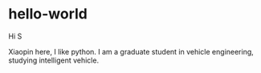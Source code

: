 # hello-world

Hi S

Xiaopin here, I like python.
I am a graduate student in vehicle engineering, studying intelligent vehicle.
